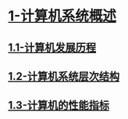 # [1-计算机系统概述](./README.md)

## [1.1-计算机发展历程](./1.1-计算机发展历程/README.md)

## [1.2-计算机系统层次结构](./1.2-计算机系统层次结构/README.md)

## [1.3-计算机的性能指标](./1.3-计算机的性能指标/README.md)